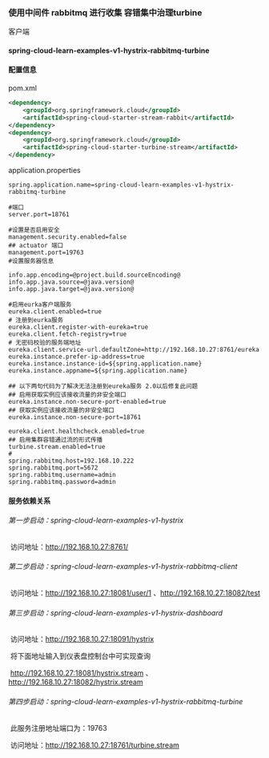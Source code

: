 ### 使用中间件 rabbitmq 进行收集 容错集中治理turbine 

客户端

#### spring-cloud-learn-examples-v1-hystrix-rabbitmq-turbine

#### 配置信息

pom.xml

```xml
<dependency>
    <groupId>org.springframework.cloud</groupId>
    <artifactId>spring-cloud-starter-stream-rabbit</artifactId>
</dependency>
<dependency>
    <groupId>org.springframework.cloud</groupId>
    <artifactId>spring-cloud-starter-turbine-stream</artifactId>
</dependency>
```

application.properties

```properties
spring.application.name=spring-cloud-learn-examples-v1-hystrix-rabbitmq-turbine

#端口
server.port=18761

#设置是否启用安全
management.security.enabled=false
## actuator 端口
management.port=19763
#设置服务器信息

info.app.encoding=@project.build.sourceEncoding@
info.app.java.source=@java.version@
info.app.java.target=@java.version@

#启用eurka客户端服务
eureka.client.enabled=true
# 注册到eurka服务
eureka.client.register-with-eureka=true
eureka.client.fetch-registry=true
# 无密码校验的服务端地址
eureka.client.service-url.defaultZone=http://192.168.10.27:8761/eureka
eureka.instance.prefer-ip-address=true
eureka.instance.instance-id=${spring.application.name}
eureka.instance.appname=${spring.application.name}

## 以下两句代码为了解决无法注册到eureka服务 2.0以后修复此问题
## 启用获取实例应该接收流量的非安全端口
eureka.instance.non-secure-port-enabled=true
## 获取实例应该接收流量的非安全端口
eureka.instance.non-secure-port=18761

eureka.client.healthcheck.enabled=true
## 启用集群容错通过流的形式传播
turbine.stream.enabled=true
#
spring.rabbitmq.host=192.168.10.222
spring.rabbitmq.port=5672
spring.rabbitmq.username=admin
spring.rabbitmq.password=admin
```



#### 服务依赖关系

###### 第一步启动：spring-cloud-learn-examples-v1-hystrix

​			访问地址：http://192.168.10.27:8761/

###### 第二步启动：spring-cloud-learn-examples-v1-hystrix-rabbitmq-client

​			访问地址：http://192.168.10.27:18081/user/1 、http://192.168.10.27:18082/test

###### 第三步启动：spring-cloud-learn-examples-v1-hystrix-dashboard

​			访问地址：http://192.168.10.27:18091/hystrix

​			将下面地址输入到仪表盘控制台中可实现查询

​				http://192.168.10.27:18081/hystrix.stream 、http://192.168.10.27:18082/hystrix.stream 

###### 第四步启动：spring-cloud-learn-examples-v1-hystrix-rabbitmq-turbine

​			此服务注册地址端口为：19763

​			访问地址：http://192.168.10.27:18761/turbine.stream

